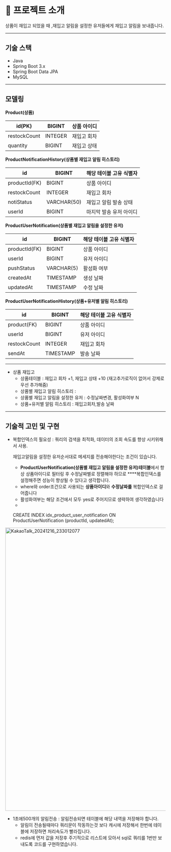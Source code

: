 # **📖 프로젝트 소개**

상품이 재입고 되었을 때 ,재입고 알림을 설정한 유저들에게 재입고 알림을 보내줍니다.

---

## 기술 스택

- Java
- Spring Boot 3.x
- Spring Boot Data JPA
- MySQL

---

## **모델링**

**Product(상품)**

| id(PK) | BIGINT | 상품 아이디 |
| --- | --- | --- |
| restockCount | INTEGER | 재입고 회차 |
| quantity | BIGINT | 재입고 상태 |

**ProductNotificationHistory(상품별 재입고 알림 히스토리)**

| id | BIGINT | 해당 테이블 고유 식별자 |
| --- | --- | --- |
| productId(FK) | BIGINT | 상품 아이디 |
| restockCount | INTEGER | 재입고 회차 |
| notiStatus | VARCHAR(50) | 재입고 알림 발송 상태 |
| userId | BIGINT | 마지막 발송 유저 아이디 |

**ProductUserNotification(상품별 재입고 알림을 설정한 유저)**

| id | BIGINT | 해당 테이블 고유 식별자 |
| --- | --- | --- |
| productId(FK) | BIGINT | 상품 아이디 |
| userId | BIGINT | 유저 아이디 |
| pushStatus | VARCHAR(5) | 활성화 여부 |
| createdAt | TIMESTAMP | 생성 날짜 |
| updatedAt | TIMESTAMP | 수정 날짜 |

**ProductUserNotificationHistory(상품+유저별 알림 히스토리)**

| id | BIGINT | 해당 테이블 고유 식별자 |
| --- | --- | --- |
| product(FK) | BIGINT | 상품 아이디 |
| userId | BIGINT | 유저 아이디 |
| restockCount | INTEGER | 재입고 회차 |
| sendAt | TIMESTAMP | 발송 날짜 |

---

- 상품 재입고
    - 상품테이블  :  재입고 회차 +1, 재입고 상태 +10  (재고추가로직이 없어서 강제로 우선 추가해줌)
    - 상품별 재입고 알림 히스토리 :
    - 상품별 재입고 알림을 설정한 유저 :  수정날짜변경, 활성화여부 N
    - 상품+유저별 알림 히스토리 : 재입고회차,발송 날짜

---

## **기술적 고민 및 구현**

- 복합인덱스의 필요성 :  쿼리의 검색을 최적화, 데이터의 조회 속도를 향상 시키위해서 사용.
    
    재입고알림을 설정한 유저순서대로 메세지를 전송해야한다는 조건이 있습니다.
    
    - **ProductUserNotification(상품별 재입고 알림을 설정한 유저)테이블**에서  항상 상품아이디로 필터링 후 수정날짜별로 정렬해야 하므로 ****복합인덱스를 설정해주면 성능이 향상될 수 있다고 생각합니다.
    - where와 order조건으로 사용되는 **상품아이디**와 **수정날짜를** 복합인덱스로 걸어줍니다
    - 활성화여부는 해당 조건에서 모두 yes로 주어지므로 생략하여 생각하였습니다
    - 
    
    <aside>
    
    CREATE INDEX idx_product_user_notification
    ON ProductUserNotification (productId, updatedAt);
    
    </aside>
<img width="887" alt="KakaoTalk_20241216_233012077" src="https://github.com/user-attachments/assets/05cc9757-0e5a-42d2-a604-dd4444c0a292" />

- 1초에500개의 알림전송 : 알림전송되면 테이블에 해당 내역을 저장해야 합니다. 
  - 알림이 전송될때마다 쿼리문이 작동하는것 보다 캐시에 저장해서 한번에 테이블에 저장하면 처리속도가 빨라집니다. 
  - redis에 먼저 값을 저장후 주기적으로 리스트에 모아서 sql로 쿼리를 1번만 보내도록 코드를 구현하였습니다.

